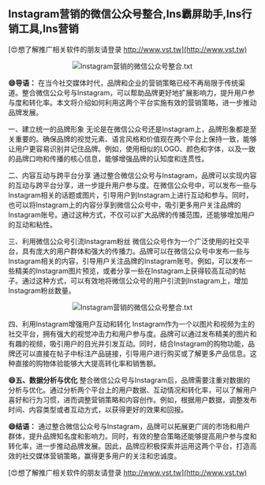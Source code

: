 ## **Instagram营销的微信公众号整合,Ins霸屏助手,Ins行销工具,Ins营销**

[😍想了解推广相关软件的朋友请登录 http://www.vst.tw](http://www.vst.tw)

 <center><img src="https://vst.tw/MP4/tuiguang/png/7.png" alt="Instagram营销的微信公众号整合.txt"></center>

**😄导语：**
在当今社交媒体时代，品牌和企业的营销策略已经不再局限于传统渠道。整合微信公众号与Instagram，可以帮助品牌更好地扩展影响力，提升用户参与度和转化率。本文将介绍如何利用这两个平台实施有效的营销策略，进一步推动品牌发展。

一、建立统一的品牌形象
无论是在微信公众号还是Instagram上，品牌形象都是至关重要的。确保品牌的视觉元素、语言风格和价值观在两个平台上保持一致，能够让用户更容易识别并记住品牌。例如，使用相似的LOGO、颜色和字体，以及一致的品牌口吻和传播的核心信息，能够增强品牌的认知度和连贯性。

二、内容互动与跨平台分享
通过整合微信公众号与Instagram，品牌可以实现内容的互动与跨平台分享，进一步提升用户参与度。在微信公众号中，可以发布一些与Instagram相关的话题或图片，引导用户到Instagram上进行互动和参与。同时，也可以将Instagram上的内容分享到微信公众号中，吸引更多用户关注品牌的Instagram账号。通过这种方式，不仅可以扩大品牌的传播范围，还能够增加用户的互动和粘性。

三、利用微信公众号引流Instagram粉丝
微信公众号作为一个广泛使用的社交平台，具有庞大的用户群体和强大的传播力。品牌可以在微信公众号中发布一些与Instagram相关的内容，引导用户关注品牌的Instagram账号。例如，可以发布一些精美的Instagram图片预览，或者分享一些在Instagram上获得较高互动的帖子。通过这种方式，可以有效地将微信公众号的用户引流到Instagram上，增加Instagram粉丝数量。

 <center><img src="https://vst.tw/MP4/tuiguang/png/6.png" alt="Instagram营销的微信公众号整合.txt"></center>

四、利用Instagram增强用户互动和转化
Instagram作为一个以图片和视频为主的社交平台，拥有强大的视觉冲击力和用户参与度。品牌可以通过发布精美的图片和有趣的视频，吸引用户的目光并引发互动。同时，结合Instagram的购物功能，品牌还可以直接在帖子中标注产品链接，引导用户进行购买或了解更多产品信息。这种直接的购物体验能够大大提高转化率和销售额。

**😄五、数据分析与优化**
整合微信公众号与Instagram后，品牌需要注重对数据的分析与优化。通过分析两个平台上的用户数据、互动情况和转化率，可以了解用户喜好和行为习惯，进而调整营销策略和内容创作。例如，根据用户数据，调整发布时间、内容类型或者互动方式，以获得更好的效果和回报。

**😄结语：**
通过整合微信公众号与Instagram，品牌可以拓展更广阔的市场和用户群体，提升品牌知名度和影响力。同时，有效的整合策略还能够提高用户参与度和转化率，进一步推动品牌发展。因此，品牌应积极探索并运用这两个平台，打造高效的社交媒体营销策略，赢得更多用户的关注和忠诚度。

[😍想了解推广相关软件的朋友请登录 http://www.vst.tw](http://www.vst.tw)



